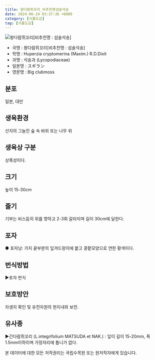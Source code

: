 ```yaml
---
title: 왕다람쥐꼬리_비추천명섬솔석송
date: 2024-06-24 03:37:36 +0800
category: [식물도감]
tag: [식물도감]
---
```




![왕다람쥐꼬리[비추천명 : 섬솔석송]](/fileUpload/plants/basic/Lycopodiaceae/Lycopodium/117/1_th2.JPG)
- 국명 : 왕다람쥐꼬리[비추천명 : 섬솔석송]
- 학명 : Huperzia cryptomerina (Maxim.) R.D.Dixit
- 과명 : 석송과 (Lycopodiaceae)
- 일본명 : スギラン
- 영문명 : Big clubmoss


## 분포
일본, 대만
## 생육환경
산지의 그늘진 숲 속 바위 또는 나무 위 
## 생육상 구분
상록성이다. 
## 크기
높이 15-30cm
## 줄기
기부는 비스듬히 위를 향하고 2-3회 갈라지며 길이 30cm에 달한다. 
## 포자
● 포자낭: 가지 끝부분의 잎겨드랑이에 붙고 콩팥모양으로 연한 황색이다. 
## 번식방법
▶포자 번식
## 보호방안
자생지 확인 및 유전자원의 현지내외 보전.
## 유사종
▶긴다람쥐꼬리 (L.integrifolium MATSUDA et NAK.) : 잎이 길이 15-20mm, 폭 1.5mm이하이며 가장자리에 톱니가 없다.






본 데이터에 대한 모든 저작권리는 국립수목원 또는 원저작자에게 있습니다.
